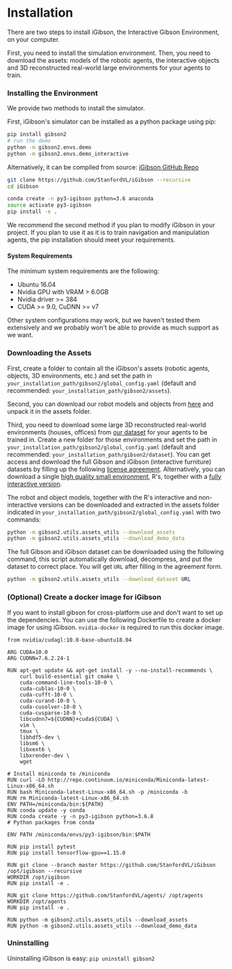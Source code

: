 # Installation
There are two steps to install iGibson, the Interactive Gibson Environment, on your computer.

First, you need to install the simulation environment. Then, you need to download the assets: models of the robotic agents, the interactive objects and 3D reconstructed real-world large environments for your agents to train.

### Installing the Environment

We provide two methods to install the simulator.

First, iGibson's simulator can be installed as a python package using pip:

```bash
pip install gibson2
# run the demo
python -m gibson2.envs.demo
python -m gibson2.envs.demo_interactive
```

Alternatively, it can be compiled from source: [iGibson GitHub Repo](https://github.com/StanfordVL/iGibson)

```bash
git clone https://github.com/StanfordVL/iGibson --recursive
cd iGibson

conda create -n py3-igibson python=3.6 anaconda
source activate py3-igibson
pip install -e .
```
We recommend the second method if you plan to modify iGibson in your project. If you plan to use it as it is to train navigation and manipulation agents, the pip installation should meet your requirements.

#### System Requirements

The minimum system requirements are the following:

- Ubuntu 16.04
- Nvidia GPU with VRAM > 6.0GB
- Nvidia driver >= 384
- CUDA >= 9.0, CuDNN >= v7

Other system configurations may work, but we haven't tested them extensively and we probably won't be able to provide as much support as we want.

### Downloading the Assets

First, create a folder to contain all the iGibson's assets (robotic agents, objects, 3D environments, etc.) and set the path in `your_installation_path/gibson2/global_config.yaml` (default and recommended: `your_installation_path/gibson2/assets`).

Second, you can download our robot models and objects from [here](https://storage.googleapis.com/gibson_scenes/assets_igibson.tar.gz) and unpack it in the assets folder.

Third, you need to download some large 3D reconstructed real-world environments (houses, offices) from [our dataset](dataset.md) for your agents to be trained in. Create a new folder for those environments and set the path in `your_installation_path/gibson2/global_config.yaml` (default and recommended: `your_installation_path/gibson2/dataset`). You can get access and download the full Gibson and iGibson (interactive furniture) datasets by filling up the following [license agreement](https://forms.gle/YTbzXjNtmmsra9KY6). Alternatively, you can download a single [high quality small environment](https://storage.googleapis.com/gibson_scenes/Rs.tar.gz), R's, together with a [fully interactive version](https://storage.googleapis.com/gibson_scenes/Rs_interactive.tar.gz).

The robot and object models, together with the R's interactive and non-interactive versions can be downloaded and extracted in the assets folder indicated in `your_installation_path/gibson2/global_config.yaml` with two commands:

```bash
python -m gibson2.utils.assets_utils --download_assets
python -m gibson2.utils.assets_utils --download_demo_data
```

The full Gibson and iGibson dataset can be downloaded using the following command, this script automatically download, decompress, and put the dataset to correct place. You will get `URL` after filling in the agreement form.

```bash
python -m gibson2.utils.assets_utils --download_dataset URL
```



### (Optional) Create a docker image for iGibson


If you want to install gibson for cross-platform use and don't want to set up the dependencies. You can use the
following Dockerfile to create a docker image for using iGibson.  `nvidia-docker` is required to run this docker image.

```text
from nvidia/cudagl:10.0-base-ubuntu18.04

ARG CUDA=10.0
ARG CUDNN=7.6.2.24-1

RUN apt-get update && apt-get install -y --no-install-recommends \
	curl build-essential git cmake \
	cuda-command-line-tools-10-0 \
    cuda-cublas-10-0 \
    cuda-cufft-10-0 \
    cuda-curand-10-0 \
    cuda-cusolver-10-0 \
    cuda-cusparse-10-0 \
    libcudnn7=${CUDNN}+cuda${CUDA} \
    vim \
    tmux \
    libhdf5-dev \
    libsm6 \
    libxext6 \
    libxrender-dev \
    wget

# Install miniconda to /miniconda
RUN curl -LO http://repo.continuum.io/miniconda/Miniconda-latest-Linux-x86_64.sh
RUN bash Miniconda-latest-Linux-x86_64.sh -p /miniconda -b
RUN rm Miniconda-latest-Linux-x86_64.sh
ENV PATH=/miniconda/bin:${PATH}
RUN conda update -y conda
RUN conda create -y -n py3-igibson python=3.6.8
# Python packages from conda

ENV PATH /miniconda/envs/py3-igibson/bin:$PATH

RUN pip install pytest
RUN pip install tensorflow-gpu==1.15.0

RUN git clone --branch master https://github.com/StanfordVL/iGibson /opt/igibson --recursive
WORKDIR /opt/igibson
RUN pip install -e .

RUN git clone https://github.com/StanfordVL/agents/ /opt/agents
WORKDIR /opt/agents
RUN pip install -e .

RUN python -m gibson2.utils.assets_utils --download_assets
RUN python -m gibson2.utils.assets_utils --download_demo_data

```


### Uninstalling
Uninstalling iGibson is easy: `pip uninstall gibson2`

